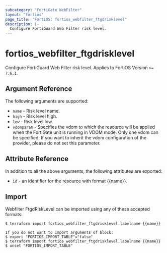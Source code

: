 ```yaml
---
subcategory: "FortiGate WebFilter"
layout: "fortios"
page_title: "FortiOS: fortios_webfilter_ftgdrisklevel"
description: |-
  Configure FortiGuard Web Filter risk level.
---
```


# fortios_webfilter_ftgdrisklevel
Configure FortiGuard Web Filter risk level. Applies to FortiOS Version `>= 7.6.1`.

## Argument Reference

The following arguments are supported:

* `name` - Risk level name.
* `high` - Risk level high.
* `low` - Risk level low.
* `vdomparam` - Specifies the vdom to which the resource will be applied when the FortiGate unit is running in VDOM mode. Only one vdom can be specified. If you want to inherit the vdom configuration of the provider, please do not set this parameter.


## Attribute Reference

In addition to all the above arguments, the following attributes are exported:
* `id` - an identifier for the resource with format {{name}}.

## Import

Webfilter FtgdRiskLevel can be imported using any of these accepted formats:
```
$ terraform import fortios_webfilter_ftgdrisklevel.labelname {{name}}

If you do not want to import arguments of block:
$ export "FORTIOS_IMPORT_TABLE"="false"
$ terraform import fortios_webfilter_ftgdrisklevel.labelname {{name}}
$ unset "FORTIOS_IMPORT_TABLE"
```
